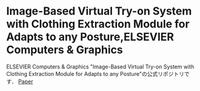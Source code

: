 # Image-Based Virtual Try-on System with Clothing Extraction Module for Adapts to any Posture,ELSEVIER Computers & Graphics
ELSEVIER Computers & Graphics "Image-Based Virtual Try-on System with Clothing Extraction Module for Adapts to any Posture"の公式リポジトリです．
[Paper](https://www.sciencedirect.com/science/article/abs/pii/S0097849322001091)
